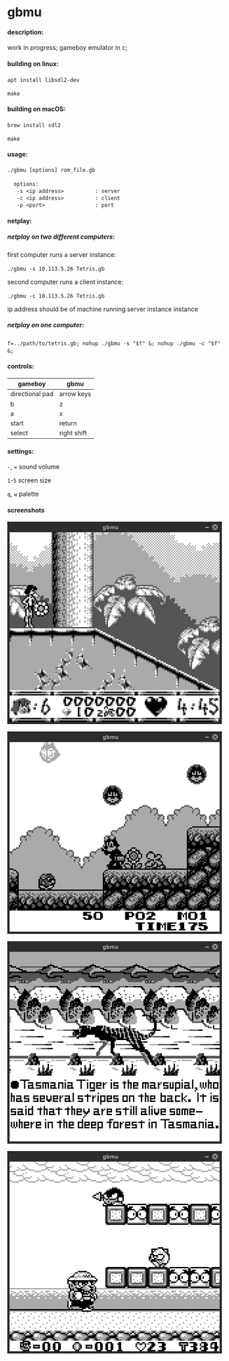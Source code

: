 # gbmu



#### description:

work in progress; gameboy emulator in c;



#### building on linux:

`apt install libsdl2-dev`

`make`



#### building on macOS:

`brew install sdl2`

`make`



#### usage:

```
./gbmu [options] rom_file.gb

  options:
   -s <ip address>          : server
   -c <ip address>          : client
   -p <port>                : port
```



#### netplay:

##### netplay on two different computers:

first computer runs a server instance:

`./gbmu -s 10.113.5.26 Tetris.gb`

second computer runs a client instance:

`./gbmu -c 10.113.5.26 Tetris.gb`

ip address should be of machine running server instance instance


##### netplay on one computer:
`f=../path/to/tetris.gb; nohup ./gbmu -s "$f" &; nohup ./gbmu -c "$f" &;`


#### controls:

|gameboy|gbmu|
|-|-|
|directional pad|arrow keys|
|b|z|
|a|x|
|start|return|
|select|right shift|



#### settings:

`-`, `=` sound volume

`1`-`5` screen size

`q`, `w` palette


#### screenshots

[![screenshots/screenshot1.png](screenshots/screenshot1.png "screenshots/screenshot1.png")](screenshots/screenshot1.png "screenshots/screenshot1.png")

[![screenshots/screenshot2.png](screenshots/screenshot2.png "screenshots/screenshot2.png")](screenshots/screenshot2.png "screenshots/screenshot2.png")

[![screenshots/screenshot3.png](screenshots/screenshot3.png "screenshots/screenshot3.png")](screenshots/screenshot3.png "screenshots/screenshot3.png")

[![screenshots/screenshot4.png](screenshots/screenshot4.png "screenshots/screenshot4.png")](screenshots/screenshot4.png "screenshots/screenshot4.png")

